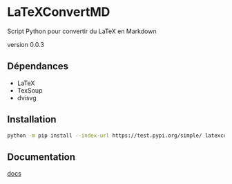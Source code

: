 # LaTeXConvertMD
Script Python pour convertir du LaTeX en Markdown

version 0.0.3

## Dépendances
+ LaTeX
+ TexSoup
+ dvisvg

## Installation

```bash
python -m pip install --index-url https://test.pypi.org/simple/ latexconvertmd
```
 ## Documentation

 [docs](https://loving-booth-d9d454.netlify.com/)